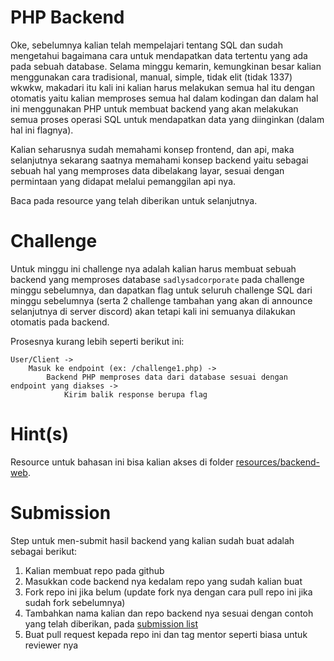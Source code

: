 # PHP Backend

Oke, sebelumnya kalian telah mempelajari tentang SQL dan sudah mengetahui bagaimana cara untuk mendapatkan data tertentu yang ada pada sebuah database. Selama minggu kemarin, kemungkinan besar kalian menggunakan cara tradisional, manual, simple, tidak elit (tidak 1337) wkwkw, makadari itu kali ini kalian harus melakukan semua hal itu dengan otomatis yaitu kalian memproses semua hal dalam kodingan dan dalam hal ini menggunakan PHP untuk membuat backend yang akan melakukan semua proses operasi SQL untuk mendapatkan data yang diinginkan (dalam hal ini flagnya).

Kalian seharusnya sudah memahami konsep frontend, dan api, maka selanjutnya sekarang saatnya memahami konsep backend yaitu sebagai sebuah hal yang memproses data dibelakang layar, sesuai dengan permintaan yang didapat melalui pemanggilan api nya.

Baca pada resource yang telah diberikan untuk selanjutnya.

# Challenge

Untuk minggu ini challenge nya adalah kalian harus membuat sebuah backend yang memproses database `sadlysadcorporate` pada challenge minggu sebelumnya, dan dapatkan flag untuk seluruh challenge SQL dari minggu sebelumnya (serta 2 challenge tambahan yang akan di announce selanjutnya di server discord) akan tetapi kali ini semuanya dilakukan otomatis pada backend.

Prosesnya kurang lebih seperti berikut ini:

```
User/Client ->
    Masuk ke endpoint (ex: /challenge1.php) ->
        Backend PHP memproses data dari database sesuai dengan endpoint yang diakses ->
            Kirim balik response berupa flag
```

# Hint(s)

Resource untuk bahasan ini bisa kalian akses di folder [resources/backend-web](https://github.com/Daskom-Lab/2021-Academy/tree/main/resources/backend-web).

# Submission

Step untuk men-submit hasil backend yang kalian sudah buat adalah sebagai berikut:

1. Kalian membuat repo pada github
2. Masukkan code backend nya kedalam repo yang sudah kalian buat
3. Fork repo ini jika belum (update fork nya dengan cara pull repo ini jika sudah fork sebelumnya)
4. Tambahkan nama kalian dan repo backend nya sesuai dengan contoh yang telah diberikan, pada [submission list](./submission.md)
5. Buat pull request kepada repo ini dan tag mentor seperti biasa untuk reviewer nya